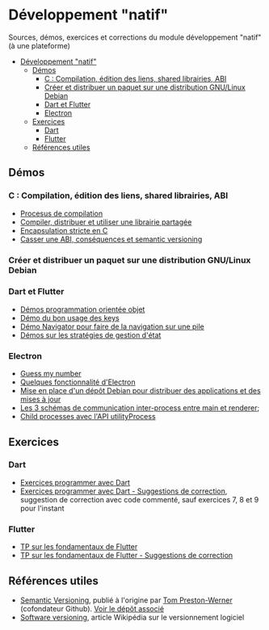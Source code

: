 # Développement "natif"

Sources, démos, exercices et corrections du module développement "natif" (à une plateforme)

- [Développement "natif"](#développement-natif)
  - [Démos](#démos)
    - [C : Compilation, édition des liens, shared librairies, ABI](#c--compilation-édition-des-liens-shared-librairies-abi)
    - [Créer et distribuer un paquet sur une distribution GNU/Linux Debian](#créer-et-distribuer-un-paquet-sur-une-distribution-gnulinux-debian)
    - [Dart et Flutter](#dart-et-flutter)
    - [Electron](#electron)
  - [Exercices](#exercices)
    - [Dart](#dart)
    - [Flutter](#flutter)
  - [Références utiles](#références-utiles)

## Démos

### C : Compilation, édition des liens, shared librairies, ABI

- [Procesus de compilation](./demos-c/demo-processus-compilation/)
- [Compiler, distribuer et utiliser une librairie partagée](./demos-c/demo-linkage/)
- [Encapsulation stricte en C](./demos-c/demo-encapsulation-stricte/)
- [Casser une ABI, conséquences et semantic versioning](./demos-c/demo-compilation-widget/)

### Créer et distribuer un paquet sur une distribution GNU/Linux Debian


### Dart et Flutter

- [Démos programmation orientée objet](./demos-dart/poo-premiers-pas.dart)
- [Démo du bon usage des keys](./demo-flutter/use_of_key/)
- [Démo Navigator pour faire de la navigation sur une pile](./demos-flutter/navigator/navigator/)
- [Démos sur les stratégies de gestion d'état](./demos-flutter/managing_states/)

### Electron

- [Guess my number](./demos-electron/guess/)
- [Quelques fonctionnalité d'Electron](./demos-electron/some-features/)
- [Mise en place d'un dépôt Debian pour distribuer des applications et des mises à jour](./demo-depot-debian/README.md)
- [Les 3 schémas de communication inter-process entre main et renderer](./demos-electron/demo-ipc-patterns/);
- [Child processes avec l'API utilityProcess](./demos-electron/demo-utility-process/)


## Exercices

### Dart

- [Exercices programmer avec Dart](./exercices-dart/README.md)
- [Exercices programmer avec Dart - Suggestions de correction](./exercices-dart/propositions), suggestion de correction avec code commenté, sauf exercices 7, 8 et 9 pour l'instant

### Flutter

- [TP sur les fondamentaux de Flutter](./tp-flutter/)
- [TP sur les fondamentaux de Flutter - Suggestions de correction](./tp-flutter/suggestions/)



## Références utiles

- [Semantic Versioning](https://semver.org/), publié à l'origine par [Tom Preston-Werner](https://tom.preston-werner.com/) (cofondateur Github). [Voir le dépôt associé](https://github.com/semver/semver)
- [Software versioning](https://en.wikipedia.org/wiki/Software_versioning), article Wikipédia sur le versionnement logiciel